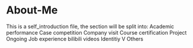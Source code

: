 # About-Me
This is a self_introduction file, the section will be split into:
Academic performance
Case competition
Company visit
Course certification
Project Ongoing 
Job experience
bilibili videos
Identitiy V 
Others
